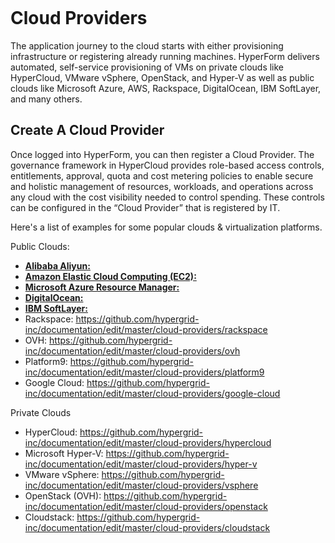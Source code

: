 <figure>
<img src="http://www.hypergrid.com/wp-content/themes/hypergrid/img/logo.png" alt="" />
</figure>

Cloud Providers 
===========================

The application journey to the cloud starts with either provisioning infrastructure or registering already running machines. HyperForm delivers automated, self-service provisioning of VMs on private clouds like HyperCloud, VMware vSphere, OpenStack, and Hyper-V as well as public clouds like Microsoft Azure, AWS, Rackspace, DigitalOcean, IBM SoftLayer, and many others.

##   Create A Cloud Provider
Once logged into HyperForm, you can then register a Cloud Provider. The governance framework in HyperCloud provides role-based access controls, entitlements, approval, quota and cost metering policies to enable secure and holistic management of resources, workloads, and operations across any cloud with the cost visibility needed to control spending. These controls can be configured in the “Cloud Provider” that is registered by IT.

Here's a list of examples for some popular clouds & virtualization platforms.

Public Clouds:
-   [**Alibaba Aliyun:**](https://github.com/hypergrid-inc/documentation/edit/master/cloud-providers/aliyun)
-   [**Amazon Elastic Cloud Computing (EC2):**](https://github.com/hypergrid-inc/documentation/edit/master/cloud-providers/aws)
-   [**Microsoft Azure Resource Manager:**](https://github.com/hypergrid-inc/documentation/edit/master/cloud-providers/azure)
-   [**DigitalOcean:**](https://github.com/hypergrid-inc/documentation/edit/master/cloud-providers/digitalocean)
-   [**IBM SoftLayer:**](https://github.com/hypergrid-inc/documentation/edit/master/cloud-providers/softlayer)
-   Rackspace: https://github.com/hypergrid-inc/documentation/edit/master/cloud-providers/rackspace
-   OVH: https://github.com/hypergrid-inc/documentation/edit/master/cloud-providers/ovh
-   Platform9: https://github.com/hypergrid-inc/documentation/edit/master/cloud-providers/platform9
-   Google Cloud: https://github.com/hypergrid-inc/documentation/edit/master/cloud-providers/google-cloud

Private Clouds
-   HyperCloud: https://github.com/hypergrid-inc/documentation/edit/master/cloud-providers/hypercloud
-   Microsoft Hyper-V: https://github.com/hypergrid-inc/documentation/edit/master/cloud-providers/hyper-v
-   VMware vSphere: https://github.com/hypergrid-inc/documentation/edit/master/cloud-providers/vsphere
-   OpenStack (OVH): https://github.com/hypergrid-inc/documentation/edit/master/cloud-providers/openstack
-   Cloudstack: https://github.com/hypergrid-inc/documentation/edit/master/cloud-providers/cloudstack
